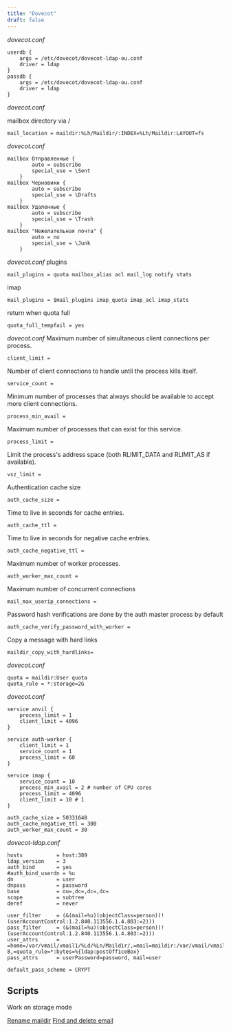 ```yaml
---
title: "Dovecot"
draft: false
---
```


_dovecot.conf_

```text
userdb {
    args = /etc/dovecot/dovecot-ldap-ou.conf
    driver = ldap
}
passdb {
    args = /etc/dovecot/dovecot-ldap-ou.conf
    driver = ldap
}
```

_dovecot.conf_

mailbox directory via /
``` text
mail_location = maildir:%Lh/Maildir/:INDEX=%Lh/Maildir:LAYOUT=fs
```

_dovecot.conf_

```text
mailbox Отправленные {
        auto = subscribe
        special_use = \Sent
    }
mailbox Черновики {
        auto = subscribe
        special_use = \Drafts
    }
mailbox Удаленные {
        auto = subscribe
        special_use = \Trash
    }
mailbox "Нежелательная почта" {
        auto = no
        special_use = \Junk
    }
```

_dovecot.conf_
plugins

```text
mail_plugins = quota mailbox_alias acl mail_log notify stats
```

imap

```text
mail_plugins = $mail_plugins imap_quota imap_acl imap_stats
```

return when quota full

```text
quota_full_tempfail = yes
```

_dovecot.conf_
Maximum number of simultaneous client connections per process.

```text
client_limit =
```

Number of client connections to handle until the process kills itself.

```text
service_count =
```

Minimum number of processes that always should be available to accept more client connections.

```text
process_min_avail =
```

Maximum number of processes that can exist for this service.

```text
process_limit =
```

Limit the process's address space (both RLIMIT_DATA and RLIMIT_AS if available).

```text
vsz_limit =
```

Authentication cache size

```text
auth_cache_size =
```

Time to live in seconds for cache entries.

```text
auth_cache_ttl =
```

Time to live in seconds for negative cache entries.

```text
auth_cache_negative_ttl =
```

Maximum number of worker processes.

```text
auth_worker_max_count =
```

Maximum number of concurrent connections

```text
mail_max_userip_connections =
```

Password hash verifications are done by the auth master process by default

```text
auth_cache_verify_password_with_worker =
```

Copy a message with hard links

```text
maildir_copy_with_hardlinks=
```

_dovecot.conf_

```text
quota = maildir:User quota
quota_rule = *:storage=2G
```

_dovecot.conf_

```text
service anvil {
    process_limit = 1
    client_limit = 4096
}

service auth-worker {
    client_limit = 1
    service_count = 1
    process_limit = 60
}

service imap {
    service_count = 10
    process_min_avail = 2 # number of CPU cores
    process_limit = 4096
    client_limit = 10 # 1
}
```

```text
auth_cache_size = 50331648
auth_cache_negative_ttl = 300
auth_worker_max_count = 30
```

_dovecot-ldap.conf_

```text
hosts           = host:389
ldap_version    = 3
auth_bind       = yes
#auth_bind_userdn = %u
dn              = user
dnpass          = password
base            = ou=,dc=,dc=,dc=
scope           = subtree
deref           = never

user_filter     = (&(mail=%u)(objectClass=person)(!(userAccountControl:1.2.840.113556.1.4.803:=2)))
pass_filter     = (&(mail=%u)(objectClass=person)(!(userAccountControl:1.2.840.113556.1.4.803:=2)))
user_attrs      = =home=/var/vmail/vmail1/%Ld/%Ln/Maildir/,=mail=maildir:/var/vmail/vmail1/%Ld/%Ln/Maildir/:UTF-8,=quota_rule=*:bytes=%{ldap:postOfficeBox}
pass_attrs      = userPassword=password, mail=user

default_pass_scheme = CRYPT
```

## Scripts

Work on storage mode

[Rename maildir](https://github.com/pgalonza/Notes-files/dovecot/scripts/rename.py)
[Find and delete email](https://github.com/pgalonza/Notes-files/dovecot/scripts/maildir.py)
